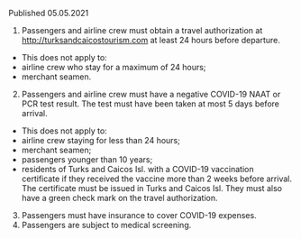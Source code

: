 Published 05.05.2021
1. Passengers and airline crew must obtain a travel authorization at <a href="http://turksandcaicostourism.com">http://turksandcaicostourism.com</a> at least 24 hours before departure.
- This does not apply to:
- airline crew who stay for a maximum of 24 hours;
- merchant seamen.
2. Passengers and airline crew must have a negative COVID-19 NAAT or PCR test result. The test must have been taken at most 5 days before arrival.
- This does not apply to:
- airline crew staying for less than 24 hours;
- merchant seamen;
- passengers younger than 10 years;
- residents of Turks and Caicos Isl. with a COVID-19 vaccination certificate if they received the vaccine more than 2 weeks before arrival. The certificate must be issued in Turks and Caicos Isl. They must also have a green check mark on the travel authorization.
3. Passengers must have insurance to cover COVID-19 expenses.
4. Passengers are subject to medical screening.

